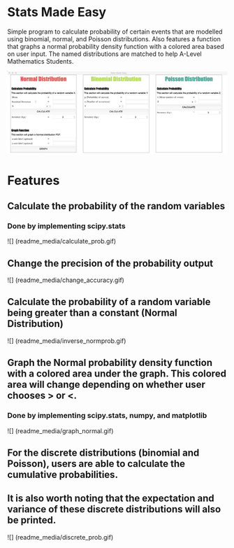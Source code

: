 # Stats Made Easy

Simple program to calculate probability of certain events that are modelled using binomial, normal, and Poisson distributions.
Also features a function that graphs a normal probability density function with a colored area based on user input.
The named distributions are matched to help A-Level Mathematics Students.

![](readme_media/general_GUI.png)


# Features
## Calculate the probability of the random variables
### Done by implementing scipy.stats
![] (readme_media/calculate_prob.gif)

## Change the precision of the probability output
![] (readme_media/change_accuracy.gif)

## Calculate the probability of a random variable being greater than a constant (Normal Distribution)
![] (readme_media/inverse_normprob.gif)

## Graph the Normal probability density function with a colored area under the graph. This colored area will change depending on whether user chooses > or <.
### Done by implementing scipy.stats, numpy, and matplotlib
![] (readme_media/graph_normal.gif)

## For the discrete distributions (binomial and Poisson), users are able to calculate the cumulative probabilities.
## It is also worth noting that the expectation and variance of these discrete distributions will also be printed.
![] (readme_media/discrete_prob.gif)
